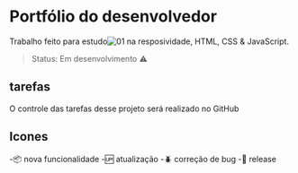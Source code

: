
# Portfólio do desenvolvedor

Trabalho feito para estudo![01](https://user-images.githubusercontent.com/79487813/120125521-8b827980-c18f-11eb-8407-3edd73ed1874.jpg)
 na resposividade,
 HTML, CSS & JavaScript.

> Status: Em desenvolvimento ⚠️

## tarefas

O controle das tarefas desse projeto será realizado no GitHub

## Icones

 -:package: nova funcionalidade
 -:up: atualização
 -:beetle: correção de bug
 -:checkered_flag: release
 
 
